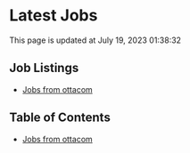 # Latest Jobs

This page is updated at July 19, 2023 01:38:32

## Job Listings

- [Jobs from ottacom](jobs/ottacom.md)

## Table of Contents

- [Jobs from ottacom](jobs/ottacom.md)
